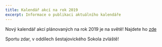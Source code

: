 ```yaml
---
title: Kalendář akcí na rok 2019
excerpt: Informace o publikaci aktuálního kalendáře
---
```


Nový kalendář akcí plánovaných na rok 2019 je na světě! Najdete ho [zde]({{relative}}/kalendar.html)

Sportu zdar, v oddílech šestajovického Sokola zvláště!
